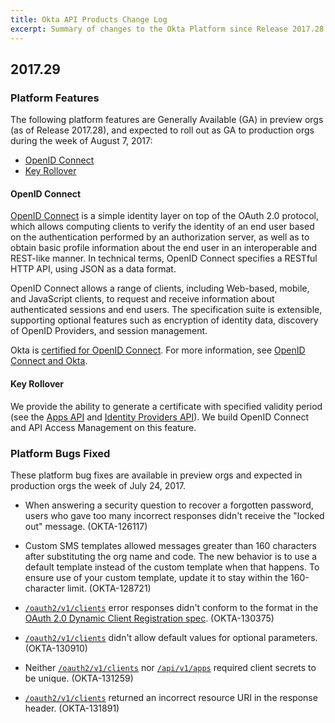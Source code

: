 ```yaml
---
title: Okta API Products Change Log
excerpt: Summary of changes to the Okta Platform since Release 2017.28
---
```


## 2017.29

### Platform Features

The following platform features are Generally Available (GA) in preview orgs (as of Release 2017.28), and expected to roll out as GA to production orgs during the week of August 7, 2017:

* [OpenID Connect](#openid-connect)
* [Key Rollover](#key-rollover)

#### OpenID Connect

[OpenID Connect](/docs/api/resources/oidc) is a simple identity layer on top of the OAuth 2.0 protocol, which allows computing clients to verify the identity of an end user based on the authentication performed by an authorization server, as well as to obtain basic profile information about the end user in an interoperable and REST-like manner. In technical terms, OpenID Connect specifies a RESTful HTTP API, using JSON as a data format.

 OpenID Connect allows a range of clients, including Web-based, mobile, and JavaScript clients, to request and receive information about authenticated sessions and end users. The specification suite is extensible, supporting optional features such as encryption of identity data, discovery of OpenID Providers, and session management.

 Okta is [certified for OpenID Connect](http://openid.net/certification/). For more information, see [OpenID Connect and Okta](/docs/api/resources/oidc).<!-- OKTA-132049  -->

#### Key Rollover

We provide the ability to generate a certificate with specified validity period (see the [Apps API](/docs/api/resources/apps) and [Identity Providers API](/docs/api/resources/idps)). We build OpenID Connect and API Access Management on this feature.<!-- OKTA-132045  -->

### Platform Bugs Fixed

These platform bug fixes are available in preview orgs and expected in production orgs the week of July 24, 2017.

* When answering a security question to recover a forgotten password, users who gave too many incorrect responses didn't receive the "locked out" message. (OKTA-126117)

* Custom SMS templates allowed messages greater than 160 characters after substituting the org name and code. The new behavior is to use a default template instead of the custom template when that happens. To ensure use of your custom template, update it to stay within the 160-character limit. (OKTA-128721)

* [`/oauth2/v1/clients`](/docs/api/resources/oauth-clients#register-new-client) error responses didn't conform to the format in the [OAuth 2.0 Dynamic Client Registration spec](https://tools.ietf.org/html/rfc7591#section-3.2.2). (OKTA-130375)

* [`/oauth2/v1/clients`](/docs/api/resources/oauth-clients#register-new-client) didn't allow default values for optional parameters. (OKTA-130910)

* Neither [`/oauth2/v1/clients`](/docs/api/resources/oauth-clients#register-new-client) nor [`/api/v1/apps`](/docs/api/resources/apps#add-application) required client secrets to be unique. (OKTA-131259)

* [`/oauth2/v1/clients`](/docs/api/resources/oauth-clients#register-new-client) returned an incorrect resource URI in the response header.  (OKTA-131891)
